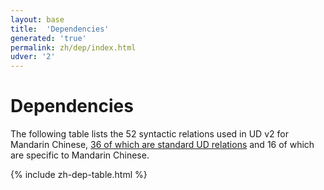 ```yaml
---
layout: base
title:  'Dependencies'
generated: 'true'
permalink: zh/dep/index.html
udver: '2'
---
```


# Dependencies

The following table lists the 52 syntactic relations used in UD v2 for Mandarin Chinese, [36 of which are standard UD relations](http://universaldependencies.org/u/dep/) and 16 of which are specific to Mandarin Chinese.

{% include zh-dep-table.html %}
